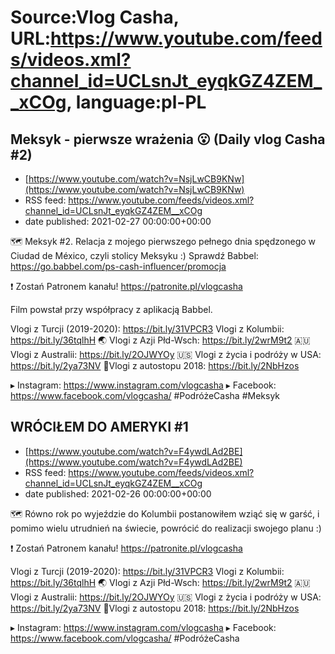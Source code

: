 # Source:Vlog Casha, URL:https://www.youtube.com/feeds/videos.xml?channel_id=UCLsnJt_eyqkGZ4ZEM__xCOg, language:pl-PL

## Meksyk - pierwsze wrażenia 😮 (Daily vlog Casha #2)
 - [https://www.youtube.com/watch?v=NsjLwCB9KNw](https://www.youtube.com/watch?v=NsjLwCB9KNw)
 - RSS feed: https://www.youtube.com/feeds/videos.xml?channel_id=UCLsnJt_eyqkGZ4ZEM__xCOg
 - date published: 2021-02-27 00:00:00+00:00

🗺️ Meksyk #2. Relacja z mojego pierwszego pełnego dnia spędzonego w Ciudad de México, czyli stolicy Meksyku :)
Sprawdź Babbel: https://go.babbel.com/ps-cash-influencer/promocja

❗ Zostań Patronem kanału!
https://patronite.pl/vlogcasha

Film powstał przy współpracy z aplikacją Babbel.

Vlogi z Turcji (2019-2020): https://bit.ly/31VPCR3
Vlogi z Kolumbii: https://bit.ly/36tqlhH
🌏 Vlogi z Azji Płd-Wsch: https://bit.ly/2wrM9t2
🇦🇺 Vlogi z Australii: https://bit.ly/2OJWYOy
🇺🇸 Vlogi z życia i podróży w USA: https://bit.ly/2ya73NV
🚙Vlogi z autostopu 2018: https://bit.ly/2NbHzos

▸ Instagram: https://www.instagram.com/vlogcasha
▸ Facebook: https://www.facebook.com/vlogcasha/
#PodróżeCasha #Meksyk

## WRÓCIŁEM DO AMERYKI #1
 - [https://www.youtube.com/watch?v=F4ywdLAd2BE](https://www.youtube.com/watch?v=F4ywdLAd2BE)
 - RSS feed: https://www.youtube.com/feeds/videos.xml?channel_id=UCLsnJt_eyqkGZ4ZEM__xCOg
 - date published: 2021-02-26 00:00:00+00:00

🗺️ Równo rok po wyjeździe do Kolumbii postanowiłem wziąć się w garść, i pomimo wielu utrudnień na świecie, powrócić do realizacji swojego planu :)

❗ Zostań Patronem kanału!
https://patronite.pl/vlogcasha

Vlogi z Turcji (2019-2020): https://bit.ly/31VPCR3
Vlogi z Kolumbii: https://bit.ly/36tqlhH
🌏 Vlogi z Azji Płd-Wsch: https://bit.ly/2wrM9t2
🇦🇺 Vlogi z Australii: https://bit.ly/2OJWYOy
🇺🇸 Vlogi z życia i podróży w USA: https://bit.ly/2ya73NV
🚙Vlogi z autostopu 2018: https://bit.ly/2NbHzos

▸ Instagram: https://www.instagram.com/vlogcasha
▸ Facebook: https://www.facebook.com/vlogcasha/
#PodróżeCasha

